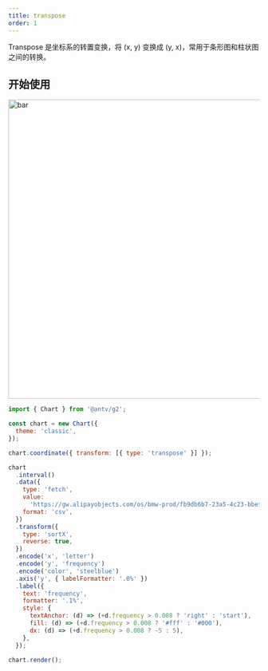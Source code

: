 ```yaml
---
title: transpose
order: 1
---
```


Transpose 是坐标系的转置变换，将 (x, y) 变换成 (y, x)，常用于条形图和柱状图之间的转换。

## 开始使用

<img alt="bar" src="https://mdn.alipayobjects.com/huamei_qa8qxu/afts/img/A*4ddPToEry_cAAAAAAAAAAAAADmJ7AQ/original" width="600" />

```js
import { Chart } from '@antv/g2';

const chart = new Chart({
  theme: 'classic',
});

chart.coordinate({ transform: [{ type: 'transpose' }] });

chart
  .interval()
  .data({
    type: 'fetch',
    value:
      'https://gw.alipayobjects.com/os/bmw-prod/fb9db6b7-23a5-4c23-bbef-c54a55fee580.csv',
    format: 'csv',
  })
  .transform({
    type: 'sortX',
    reverse: true,
  })
  .encode('x', 'letter')
  .encode('y', 'frequency')
  .encode('color', 'steelblue')
  .axis('y', { labelFormatter: '.0%' })
  .label({
    text: 'frequency',
    formatter: '.1%',
    style: {
      textAnchor: (d) => (+d.frequency > 0.008 ? 'right' : 'start'),
      fill: (d) => (+d.frequency > 0.008 ? '#fff' : '#000'),
      dx: (d) => (+d.frequency > 0.008 ? -5 : 5),
    },
  });

chart.render();
```

